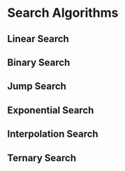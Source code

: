 # Search Algorithms
## Linear Search

## Binary Search

## Jump Search

## Exponential Search

## Interpolation Search

## Ternary Search
